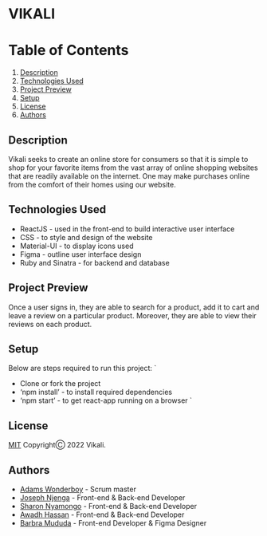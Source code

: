 # VIKALI

# Table of Contents

1. [Description](#description)
2.  [Technologies Used](#technologies-used)
3. [Project Preview](#project-preview)
4. [Setup](#project-preview)
5. [License](#license)
6. [Authors](#authors)


## Description


Vikali seeks to create an online store for consumers so that it is simple to shop for your favorite items from the vast array of online shopping websites that are readily available on the internet. One may make purchases online from the comfort of their homes using our website.


## Technologies Used 

* ReactJS - used in the front-end to build interactive user interface
* CSS - to style and design of the website
* Material-UI - to display icons used 
* Figma - outline user interface design
* Ruby and Sinatra -  for backend and database 


## Project Preview

Once a user signs in, they are able to search for a product, add it to cart and leave a review on a particular product. Moreover, they are able to view their reviews on each product.


## Setup
Below are steps required to run this project:
`
* Clone or fork the project
* ‘npm install’ - to install required dependencies
* ‘npm start’ - to get react-app running on a browser
`

## License
[MIT](https://choosealicense.com/licenses/mit/) CopyrightⒸ 2022 Vikali.


## Authors
* [Adams Wonderboy](https://github.com/adamswonder) - Scrum master
* [Joseph Njenga](https://github.com/JosephNjeruNjenga) - Front-end & Back-end Developer
* [Sharon Nyamongo](https://github.com/Sharonah8) - Front-end & Back-end Developer
* [Awadh Hassan](https://github.com/order6677) - Front-end & Back-end Developer
* [Barbra Mududa](https://github.com/Barbra-Mududa) - Front-end Developer & Figma Designer


